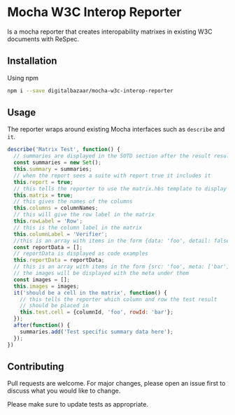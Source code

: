 # Mocha W3C Interop Reporter

Is a mocha reporter that creates interopability matrixes in existing W3C documents with ReSpec.

## Installation

Using npm

```bash
npm i --save digitalbazaar/mocha-w3c-interop-reporter
```

## Usage

The reporter wraps around existing Mocha interfaces such as `describe` and `it`.
```js
describe('Matrix Test', function() {
  // summaries are displayed in the SOTD section after the result results
  const summaries = new Set();
  this.summary = summaries;
  // when the report sees a suite with report true it includes it
  this.report = true;
  // this tells the reporter to use the matrix.hbs template to display the results
  this.matrix = true;
  // this gives the names of the columns
  this.columns = columnNames;
  // this will give the row label in the matrix
  this.rowLabel = 'Row';
  // this is the column label in the matrix
  this.columnLabel = 'Verifier';
  //this is an array with items in the form {data: 'foo', detail: false, label: 'bar'}
  const reportData = [];
  // reportData is displayed as code examples
  this.reportData = reportData;
  // this is an array with items in the form {src: 'foo', meta: ['bar']}
  // the images will be displayed with the meta under them
  const images = [];
  this.images = images;
  it('should be a cell in the matrix', function() {
    // this tells the reporter which column and row the test result
    // should be placed in
    this.test.cell = {columnId, 'foo', rowId: 'bar'};
  });
  after(function() {
    summaries.add('Test specific summary data here');
  });
})

```

## Contributing
Pull requests are welcome. For major changes, please open an issue first to discuss what you would like to change.

Please make sure to update tests as appropriate.

